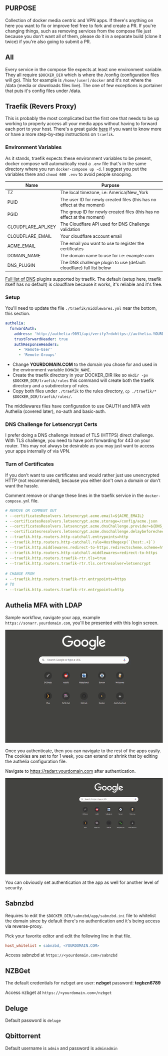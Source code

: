 ## PURPOSE

Collection of docker media centric and VPN apps. If there's anything on here you want to fix or improve feel free to fork and create a PR. If you're changing things, such as removing services from the compose file just because you don't want all of them, please do it in a separate build (clone it twice) if you're also going to submit a PR.

## All

Every service in the compose file expects at least one environment variable. They all require `$DOCKER_DIR` which is where the /config (configuration files will go). This for example is `/home/[user]/docker` and it's not where the /data (media or downloads files live). The one of few exceptions is portainer that puts it's config files under /data.

## Traefik (Revers Proxy)

This is probably the most complicated but the first one that needs to be up working to properly access all your media apps without having to forward each port to your host. There's a great guide [here](https://bit.ly/3qds6Jx) if you want to know more or have a more step-by-step instructions on `traefik`.

### Environment Variables

As it stands, traefik expects these environment variables to be present, docker compose will automatically read a `.env` file that's in the same directory where you run `docker-compose up -d`. I suggest you put the variables there and `chmod 600 .env` to avoid people snooping.

| Name               | Purpose                                                                 |
| ------------------ | ----------------------------------------------------------------------- |
| TZ                 | The local timezone, i.e: America/New_York                               |
| PUID               | The user ID for newly created files (this has no effect at the moment)  |
| PGID               | The group ID for newly created files (this has no effect at the moment) |
| CLOUDFLARE_API_KEY | The Cloudflare API used for DNS Challenge validation                    |
| CLOUDFLARE_EMAIL   | Your cloudflare account email                                           |
| ACME_EMAIL         | The email you want to use to register the certificates                  |
| DOMAIN_NAME        | The domain name to use for i.e: example.com                             |
| DNS_PLUGIN         | The DNS challenge plugin to use (default: cloudflare) full list below   |

[Full list of DNS](https://doc.traefik.io/traefik/https/acme/#providers) plugins supported by traefik. The default (setup here, traefik itself has no default) is cloudflare because it works, it's reliable and it's free.

### Setup

You'll need to update the file `./traefik/middlewares.yml` near the bottom, this section.

```yml
authelia:
  forwardAuth:
    address: 'http://authelia:9091/api/verify?rd=https://authelia.YOURDOMAIN.COM/'
    trustForwardHeader: true
    authResponseHeaders:
      - 'Remote-User'
      - 'Remote-Groups'
```

- Change **YOURDOMAIN.COM** to the domain you chose for and used in the environment variable `DOMAIN_NAME`.
- Create the traefik directory in your DOCKER_DIR like so `mkdir -pv $DOCKER_DIR/traefik/rules` this command will create both the traefik directory and a subdirectory of rules.
- Copy both files under `./traefik` to the rules directory, `cp ./traefik/* $DOCKER_DIR/traefik/rules/`.

The middlewares files have configuration to use OAUTH and MFA with Authelia (covered later), no-auth and basic-auth.

### DNS Challenge for Letsencrypt Certs

I prefer doing a DNS challenge instead of TLS (HTTPS) direct challenge. With TLS challenge, you need to have port forwarding for 443 on your router. This may not always be desirable as you may just want to access your apps internally of via VPN.

### Turn of Certificates

If you don't want to use certificates and would rather just use unencrypted HTTP (not recommended), because you either don't own a domain or don't want the hassle.

Comment remove or change these lines in the traefik service in the `docker-compose.yml` file.

```yml
# REMOVE OR COMMENT OUT
- --certificatesResolvers.letsencrypt.acme.email=${ACME_EMAIL}
- --certificatesResolvers.letsencrypt.acme.storage=/config/acme.json
- --certificatesResolvers.letsencrypt.acme.dnsChallenge.provider=${DNS_PLUGIN}
- --certificatesresolvers.letsencrypt.acme.dnschallenge.delaybeforecheck=0
- --traefik.http.routers.http-catchall.entrypoints=http
- --traefik.http.routers.http-catchall.rule=HostRegexp(`{host:.+}`)
- --traefik.http.middlewares.redirect-to-https.redirectscheme.scheme=https
- --traefik.http.routers.http-catchall.middlewares=redirect-to-https
- --traefik.http.routers.traefik-rtr.tls=true
- --traefik.http.routers.traefik-rtr.tls.certresolver=letsencrypt

# CHANGE FROM
- --traefik.http.routers.traefik-rtr.entrypoints=https
# TO
- --traefik.http.routers.traefik-rtr.entrypoints=http
```

## Authelia MFA with LDAP

Sample workflow, navigate your app, example `https://sonarr.yourdomain.com`, you'll be presented with this login screen.

![authenticate](images/authenticate.gif)

Once you authenticate, then you can navigate to the rest of the apps easily. The cookies are set to for 1 week, you can extend or shrink that by editing the authelia configuration file.

Navigate to https://radarr.yourdomain.com after authentication.

![navigate-after](images/navigate.gif)

You can obviously set authentication at the app as well for another level of security.

## Sabnzbd

Requires to edit the `$DOCKER_DIR/sabnzbd/app/sabnzbd.ini` file to whitelist the domain since by default there's no authentication and it's being access via reverse-proxy.

Pick your favorite editor and edit the following line in that file.

```ini
host_whitelist = sabnzbd, <YOURDOMAIN.COM>
```

Access sabnzbd at `https://<yourdomain.com>/sabnzbd`

## NZBGet

The default credentials for nzbget are user: **nzbget** password: **tegbzn6789**

Access nzbget at `https://<yourdomain.com>/nzbget`

## Deluge

Default password is `deluge`

## Qbittorrent

Default username is `admin` and password is `adminadmin`
